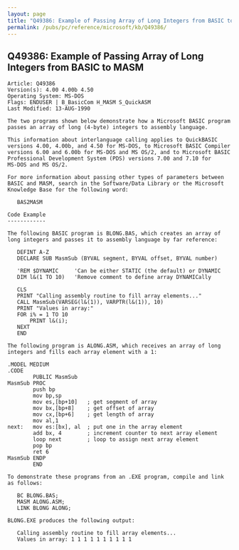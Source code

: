 ```yaml
---
layout: page
title: "Q49386: Example of Passing Array of Long Integers from BASIC to MASM"
permalink: /pubs/pc/reference/microsoft/kb/Q49386/
---
```


## Q49386: Example of Passing Array of Long Integers from BASIC to MASM

	Article: Q49386
	Version(s): 4.00 4.00b 4.50
	Operating System: MS-DOS
	Flags: ENDUSER | B_BasicCom H_MASM S_QuickASM
	Last Modified: 13-AUG-1990
	
	The two programs shown below demonstrate how a Microsoft BASIC program
	passes an array of long (4-byte) integers to assembly language.
	
	This information about interlanguage calling applies to QuickBASIC
	versions 4.00, 4.00b, and 4.50 for MS-DOS, to Microsoft BASIC Compiler
	versions 6.00 and 6.00b for MS-DOS and MS OS/2, and to Microsoft BASIC
	Professional Development System (PDS) versions 7.00 and 7.10 for
	MS-DOS and MS OS/2.
	
	For more information about passing other types of parameters between
	BASIC and MASM, search in the Software/Data Library or the Microsoft
	Knowledge Base for the following word:
	
	   BAS2MASM
	
	Code Example
	------------
	
	The following BASIC program is BLONG.BAS, which creates an array of
	long integers and passes it to assembly language by far reference:
	
	   DEFINT A-Z
	   DECLARE SUB MasmSub (BYVAL segment, BYVAL offset, BYVAL number)
	
	   'REM $DYNAMIC     'Can be either STATIC (the default) or DYNAMIC
	   DIM l&(1 TO 10)   'Remove comment to define array DYNAMICally
	
	   CLS
	   PRINT "Calling assembly routine to fill array elements..."
	   CALL MasmSub(VARSEG(l&(1)), VARPTR(l&(1)), 10)
	   PRINT "Values in array:"
	   FOR i% = 1 TO 10
	       PRINT l&(i);
	   NEXT
	   END
	
	The following program is ALONG.ASM, which receives an array of long
	integers and fills each array element with a 1:
	
	.MODEL MEDIUM
	.CODE
	        PUBLIC MasmSub
	MasmSub PROC
	        push bp
	        mov bp,sp
	        mov es,[bp+10]   ; get segment of array
	        mov bx,[bp+8]    ; get offset of array
	        mov cx,[bp+6]    ; get length of array
	        mov al,1
	next:   mov es:[bx], al  ; put one in the array element
	        add bx, 4        ; increment counter to next array element
	        loop next        ; loop to assign next array element
	        pop bp
	        ret 6
	MasmSub ENDP
	        END
	
	To demonstrate these programs from an .EXE program, compile and link
	as follows:
	
	   BC BLONG.BAS;
	   MASM ALONG.ASM;
	   LINK BLONG ALONG;
	
	BLONG.EXE produces the following output:
	
	   Calling assembly routine to fill array elements...
	   Values in array: 1 1 1 1 1 1 1 1 1 1

